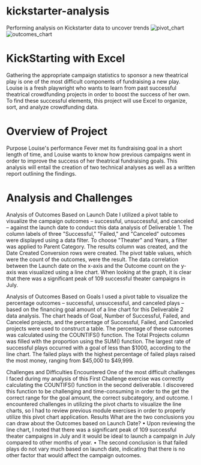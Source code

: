 # kickstarter-analysis
Performing analysis on Kickstarter data to uncover trends
![pivot_chart](https://user-images.githubusercontent.com/99696816/154185446-6c08184d-6a4d-4eea-9e37-9ff81e34e894.png)
![outcomes_chart](https://user-images.githubusercontent.com/99696816/154185573-06e32e9c-ba62-45c8-a2e9-00161e287dad.png)
# KickStarting with Excel
Gathering the appropriate campaign statistics to sponsor a new theatrical play is one of the most difficult components of fundraising a new play. Louise is a fresh playwright who wants to learn from past successful theatrical crowdfunding projects in order to boost the success of her own. To find these successful elements, this project will use Excel to organize, sort, and analyze crowdfunding data.
# Overview of Project
Purpose
Louise's performance Fever met its fundraising goal in a short length of time, and Louise wants to know how previous campaigns went in order to improve the success of her theatrical fundraising goals. This analysis will entail the creation of two technical analyses as well as a written report outlining the findings.
# Analysis and Challenges
Analysis of Outcomes Based on Launch Date
I utilized a pivot table to visualize the campaign outcomes – successful, unsuccessful, and canceled – against the launch date to conduct this data analysis of Deliverable 1. The column labels of three "Successful," "Failed," and "Canceled" outcomes were displayed using a data filter. To choose "Theater" and Years, a filter was applied to Parent Category. The results column was created, and the Date Created Conversion rows were created. The pivot table values, which were the count of the outcomes, were the result. The data correlation between the Launch date on the x-axis and the Outcome count on the y-axis was visualized using a line chart. When looking at the graph, it is clear that there was a significant peak of 109 successful theater campaigns in July.
 
Analysis of Outcomes Based on Goals
I used a pivot table to visualize the percentage outcomes – successful, unsuccessful, and canceled plays – based on the financing goal amount of a line chart for this Deliverable 2 data analysis. The chart heads of Goal, Number of Successful, Failed, and Canceled projects, and the percentage of Successful, Failed, and Canceled projects were used to construct a table. The percentage of these outcomes was calculated using the COUNTIFS() function. The Total Projects column was filled with the proportion using the SUM() function. The largest rate of successful plays occurred with a goal of less than $1000, according to the line chart. The failed plays with the highest percentage of failed plays raised the most money, ranging from $45,000 to $49,999.
 
Challenges and Difficulties Encountered
One of the most difficult challenges I faced during my analysis of this First Challenge exercise was correctly calculating the COUNTIFS() function in the second deliverable. I discovered this function to be challenging and time-consuming in order to the get the correct range for the goal amount, the correct subcategory, and outcome. I encountered challenges in utilizing the pivot charts to visualize the line charts, so I had to review previous module exercises in order to properly utilize this pivot chart application. 
Results
What are the two conclusions you can draw about the Outcomes based on Launch Date?
•	Upon reviewing the line chart, I noted that there was a significant peak of 109 successful theater campaigns in July and it would be ideal to launch a campaign in July compared to other months of year.
•	The second conclusion is that failed plays do not vary much based on launch date, indicating that there is no other factor that would affect the campaign outcomes.
